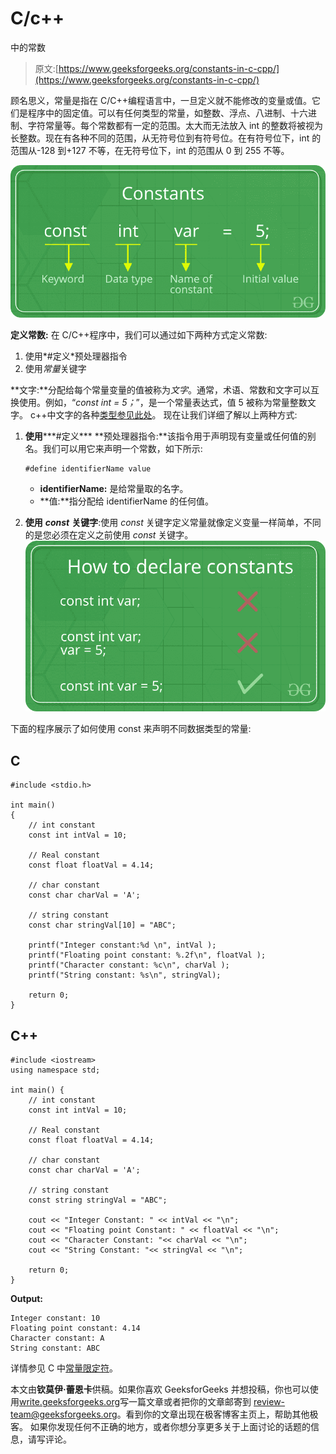 # C/c++

中的常数

> 原文:[https://www.geeksforgeeks.org/constants-in-c-cpp/](https://www.geeksforgeeks.org/constants-in-c-cpp/)

顾名思义，常量是指在 C/C++编程语言中，一旦定义就不能修改的变量或值。它们是程序中的固定值。可以有任何类型的常量，如整数、浮点、八进制、十六进制、字符常量等。每个常数都有一定的范围。太大而无法放入 int 的整数将被视为长整数。现在有各种不同的范围，从无符号位到有符号位。在有符号位下，int 的范围从-128 到+127 不等，在无符号位下，int 的范围从 0 到 255 不等。

![](img/33d823095ace00572a9de8b4762cad0d.png)

**定义常数:**
在 C/C++程序中，我们可以通过如下两种方式定义常数:

1.  使用*#定义*预处理器指令
2.  使用*常量*关键字

**文字:**分配给每个常量变量的值被称为*文字*。通常，术语、常数和文字可以互换使用。例如，“*const int = 5；*”，是一个常量表达式，值 5 被称为常量整数文字。
c++中文字的各种[类型参见此处](https://www.geeksforgeeks.org/types-of-literals-in-c-c-with-examples/)。
现在让我们详细了解以上两种方式:

1.  **使用*****#定义*** **预处理器指令:**该指令用于声明现有变量或任何值的别名。我们可以用它来声明一个常数，如下所示:

    ```
    #define identifierName value
    ```

    *   **identifierName:** 是给常量取的名字。
    *   **值:**指分配给 identifierName 的任何值。
2.  **使用** ***const*** **关键字**:使用 *const* 关键字定义常量就像定义变量一样简单，不同的是您必须在定义之前使用 *const* 关键字。![](img/999a1d61113f5802085f51d7646b70a0.png)

下面的程序展示了如何使用 const 来声明不同数据类型的常量:

## C

```
#include <stdio.h>

int main()
{
    // int constant
    const int intVal = 10; 

    // Real constant
    const float floatVal = 4.14;

    // char constant 
    const char charVal = 'A'; 

    // string constant
    const char stringVal[10] = "ABC"; 

    printf("Integer constant:%d \n", intVal );
    printf("Floating point constant: %.2f\n", floatVal );
    printf("Character constant: %c\n", charVal );
    printf("String constant: %s\n", stringVal);

    return 0;
}
```

## C++

```
#include <iostream>
using namespace std;

int main() {
    // int constant
    const int intVal = 10; 

    // Real constant
    const float floatVal = 4.14;

    // char constant 
    const char charVal = 'A'; 

    // string constant
    const string stringVal = "ABC"; 

    cout << "Integer Constant: " << intVal << "\n"; 
    cout << "Floating point Constant: " << floatVal << "\n"; 
    cout << "Character Constant: "<< charVal << "\n"; 
    cout << "String Constant: "<< stringVal << "\n";

    return 0; 
}
```

**Output:**

```
Integer constant: 10 
Floating point constant: 4.14
Character constant: A 
String constant: ABC 
```

详情参见 C 中[常量限定符](https://www.geeksforgeeks.org/const-qualifier-in-c/)。

本文由**钦莫伊·蕾恩卡**供稿。如果你喜欢 GeeksforGeeks 并想投稿，你也可以使用[write.geeksforgeeks.org](https://write.geeksforgeeks.org)写一篇文章或者把你的文章邮寄到 review-team@geeksforgeeks.org。看到你的文章出现在极客博客主页上，帮助其他极客。
如果你发现任何不正确的地方，或者你想分享更多关于上面讨论的话题的信息，请写评论。